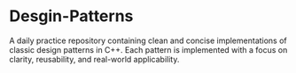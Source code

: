 # Desgin-Patterns
A daily practice repository containing clean and concise implementations of classic design patterns in C++. Each pattern is implemented with a focus on clarity, reusability, and real-world applicability.
